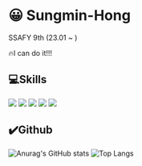  

# :grinning: Sungmin-Hong

SSAFY 9th (23.01 ~ )

:fire:I can do it!!! 



## :computer:Skills

<img src="https://img.shields.io/badge/JAVA-007396?style=for-the-badge&logo=java&logoColor=white"> 
<img src="https://img.shields.io/badge/javascript-F7DF1E?style=for-the-badge&logo=javascript&logoColor=black">
<img src="https://img.shields.io/badge/spring-6DB33F?style=for-the-badge&logo=spring&logoColor=white">
<img src="https://img.shields.io/badge/vue.js-4FC08D?style=for-the-badge&logo=vue.js&logoColor=white">
<img src="https://img.shields.io/badge/MySQL-4479A1?style=for-the-badge&logo=MySQL&logoColor=white">





## :heavy_check_mark:Github
![Anurag's GitHub stats](https://github-readme-stats.vercel.app/api?username=HHongmoris&show_icons=true&theme=flag-india)
![Top Langs](https://github-readme-stats.vercel.app/api/top-langs/?username=HHongmoris&layout=compact)
